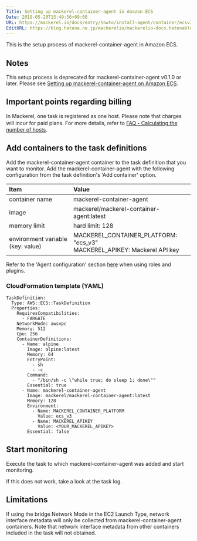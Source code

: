 ```yaml
---
Title: Setting up mackerel-container-agent in Amazon ECS
Date: 2019-05-20T15:49:56+09:00
URL: https://mackerel.io/docs/entry/howto/install-agent/container/ecsv3
EditURL: https://blog.hatena.ne.jp/mackerelio/mackerelio-docs.hatenablog.mackerel.io/atom/entry/17680117127150854409
---
```


This is the setup process of mackerel-container-agent in Amazon ECS.

## Notes

This setup process is deprecated for mackerel-container-agent v0.1.0 or later.
Please see [Setting up mackerel-container-agent on Amazon ECS](https://mackerel.io/docs/entry/howto/install-agent/container/ecs).

## Important points regarding billing

In Mackerel, one task is registered as one host. Please note that charges will incur for paid plans. For more details, refer to [FAQ・Calculating the number of hosts](https://support.mackerel.io/hc/en-us/articles/360039702912).

## Add containers to the task definitions

Add the mackerel-container-agent container to the task definition that you want to monitor.
Add the mackerel-container-agent with the following configuration from the task definition's 'Add container' option.

| Item | Value |
| :-- | :-- |
| container name| mackerel-container-agent |
| image|  mackerel/mackerel-container-agent:latest |
| memory limit|  hard limit: 128 |
| environment variable (key: value) | MACKEREL_CONTAINER_PLATFORM: "ecs_v3"<br>MACKEREL_APIKEY: Mackerel API key |

Refer to the 'Agent configuration' section [here](https://mackerel.io/docs/entry/howto/container-agent) when using roles and plugins.

### CloudFormation template (YAML)

```
TaskDefinition:
  Type: AWS::ECS::TaskDefinition
  Properties:
    RequiresCompatibilities:
      - FARGATE
    NetworkMode: awsvpc
    Memory: 512
    Cpu: 256
    ContainerDefinitions:
      - Name: alpine
        Image: alpine:latest
        Memory: 64
        EntryPoint:
          - sh
          - -c
        Command:
          - "/bin/sh -c \"while true; do sleep 1; done\""
        Essential: true
      - Name: mackerel-container-agent
        Image: mackerel/mackerel-container-agent:latest
        Memory: 128
        Environment:
          - Name: MACKEREL_CONTAINER_PLATFORM
            Value: ecs_v3
          - Name: MACKEREL_APIKEY
            Value: <YOUR_MACKEREL_APIKEY>
        Essential: false
```

## Start monitoring

Execute the task to which mackerel-container-agent was added and start monitoring.

If this does not work, take a look at the task log.

## Limitations

If using the bridge Network Mode in the EC2 Launch Type, network interface metadata will only be collected from mackerel-container-agent containers.
Note that network interface metadata from other containers included in the task will not obtained.

